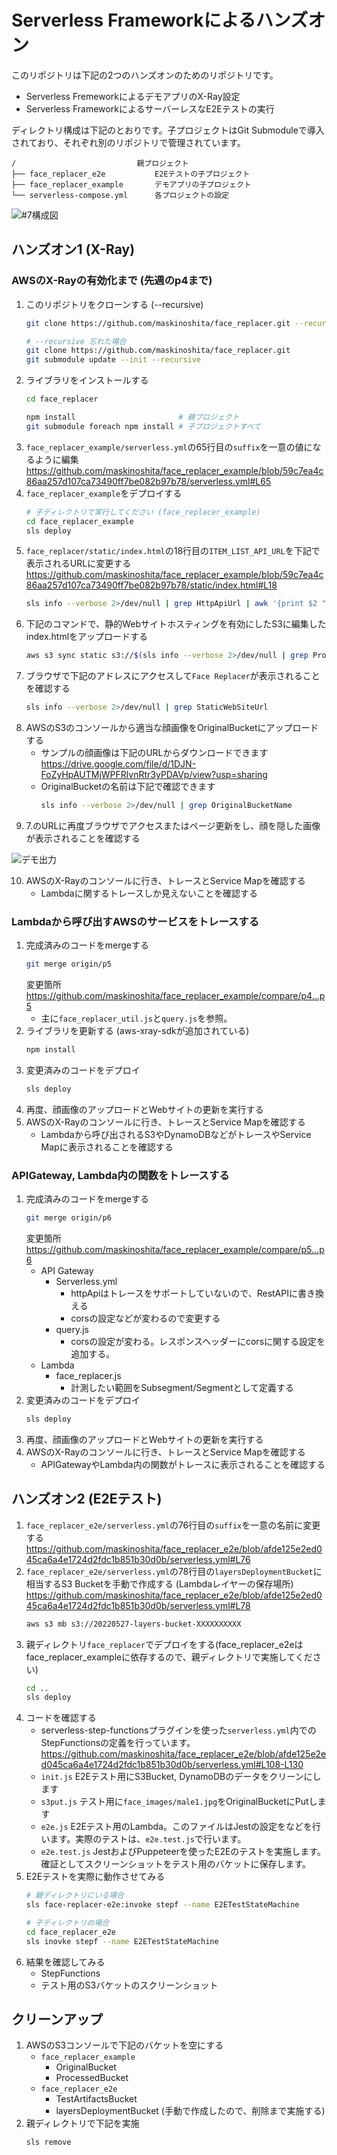 # Serverless Frameworkによるハンズオン

このリポジトリは下記の2つのハンズオンのためのリポジトリです。

* Serverless FremeworkによるデモアプリのX-Ray設定
* Serverless FrameworkによるサーバーレスなE2Eテストの実行

ディレクトリ構成は下記のとおりです。子プロジェクトはGit Submoduleで導入されており、それぞれ別のリポジトリで管理されています。
```plain
/                           親プロジェクト
├── face_replacer_e2e           E2Eテストの子プロジェクト
├── face_replacer_example       デモアプリの子プロジェクト
└── serverless-compose.yml      各プロジェクトの設定
```

![#7構成図](docs/imgs/%237.drawio.png)

## ハンズオン1 (X-Ray)

### AWSのX-Rayの有効化まで (先週のp4まで)

1. このリポジトリをクローンする (--recursive)
   ```bash
   git clone https://github.com/maskinoshita/face_replacer.git --recursive

   # --recursive 忘れた場合
   git clone https://github.com/maskinoshita/face_replacer.git
   git submodule update --init --recursive
   ```
2. ライブラリをインストールする
    ```bash
    cd face_replacer

    npm install                       # 親プロジェクト
    git submodule foreach npm install # 子プロジェクトすべて
    ```
3. `face_replacer_example/serverless.yml`の65行目の`suffix`を一意の値になるように編集
    https://github.com/maskinoshita/face_replacer_example/blob/59c7ea4c86aa257d107ca73490ff7be082b97b78/serverless.yml#L65
4. `face_replacer_example`をデプロイする
    ```bash
    # 子ディレクトリで実行してください (face_replacer_example)
    cd face_replacer_example
    sls deploy
    ```
5. `face_replacer/static/index.html`の18行目の`ITEM_LIST_API_URL`を下記で表示されるURLに変更する
    https://github.com/maskinoshita/face_replacer_example/blob/59c7ea4c86aa257d107ca73490ff7be082b97b78/static/index.html#L18
    ```bash
    sls info --verbose 2>/dev/null | grep HttpApiUrl | awk '{print $2 "/search"}'
    ```
6. 下記のコマンドで、静的Webサイトホスティングを有効にしたS3に編集したindex.htmlをアップロードする
    ```bash
    aws s3 sync static s3://$(sls info --verbose 2>/dev/null | grep ProcessedBucketName | awk '{print $2}')
    ```
7. ブラウザで下記のアドレスにアクセスして`Face Replacer`が表示されることを確認する
    ```bash
    sls info --verbose 2>/dev/null | grep StaticWebSiteUrl
    ```
8. AWSのS3のコンソールから適当な顔画像をOriginalBucketにアップロードする
    * サンプルの顔画像は下記のURLからダウンロードできます
        https://drive.google.com/file/d/1DJN-FoZyHpAUTMjWPFRlvnRtr3yPDAVp/view?usp=sharing
    * OriginalBucketの名前は下記で確認できます
        ```bash
        sls info --verbose 2>/dev/null | grep OriginalBucketName
        ```
9. 7.のURLに再度ブラウザでアクセスまたはページ更新をし、顔を隠した画像が表示されることを確認する

![デモ出力](./docs/imgs/demo.png)

10. AWSのX-Rayのコンソールに行き、トレースとService Mapを確認する
    * Lambdaに関するトレースしか見えないことを確認する

### Lambdaから呼び出すAWSのサービスをトレースする

1. 完成済みのコードをmergeする
    ```bash
    git merge origin/p5
    ```
    変更箇所
    https://github.com/maskinoshita/face_replacer_example/compare/p4...p5
    * 主に`face_replacer_util.js`と`query.js`を参照。
2. ライブラリを更新する (aws-xray-sdkが追加されている)
    ```bash
    npm install
    ```
3. 変更済みのコードをデプロイ
    ```bash
    sls deploy
    ```
4. 再度、顔画像のアップロードとWebサイトの更新を実行する
5. AWSのX-Rayのコンソールに行き、トレースとService Mapを確認する
    * Lambdaから呼び出されるS3やDynamoDBなどがトレースやService Mapに表示されることを確認する

### APIGateway, Lambda内の関数をトレースする

1. 完成済みのコードをmergeする
    ```bash
    git merge origin/p6
    ```
    変更箇所
    https://github.com/maskinoshita/face_replacer_example/compare/p5...p6
    * API Gateway
        - Serverless.yml
            * httpApiはトレースをサポートしていないので、RestAPIに書き換える
            * corsの設定などが変わるので変更する
        - query.js
            * corsの設定が変わる。レスポンスヘッダーにcorsに関する設定を追加する。
    * Lambda
        - face_replacer.js
            * 計測したい範囲をSubsegment/Segmentとして定義する
2. 変更済みのコードをデプロイ
    ```bash
    sls deploy
    ```
3. 再度、顔画像のアップロードとWebサイトの更新を実行する
4. AWSのX-Rayのコンソールに行き、トレースとService Mapを確認する
    * APIGatewayやLambda内の関数がトレースに表示されることを確認する

## ハンズオン2 (E2Eテスト)

1. `face_replacer_e2e/serverless.yml`の76行目の`suffix`を一意の名前に変更する
    https://github.com/maskinoshita/face_replacer_e2e/blob/afde125e2ed045ca6a4e1724d2fdc1b851b30d0b/serverless.yml#L76
2. `face_replacer_e2e/serverless.yml`の78行目の`layersDeploymentBucket`に相当するS3 Bucketを手動で作成する (Lambdaレイヤーの保存場所)
    https://github.com/maskinoshita/face_replacer_e2e/blob/afde125e2ed045ca6a4e1724d2fdc1b851b30d0b/serverless.yml#L78
    ```bash
    aws s3 mb s3://20220527-layers-bucket-XXXXXXXXXX
    ```
3. 親ディレクトリ`face_replacer`でデプロイをする(face_replacer_e2eはface_replacer_exampleに依存するので、親ディレクトリで実施してください)
    ```bash
    cd ..
    sls deploy
    ```
4. コードを確認する
    * serverless-step-functionsプラグインを使った`serverless.yml`内でのStepFunctionsの定義を行っています。
        https://github.com/maskinoshita/face_replacer_e2e/blob/afde125e2ed045ca6a4e1724d2fdc1b851b30d0b/serverless.yml#L108-L130
    * `init.js`
        E2Eテスト用にS3Bucket, DynamoDBのデータをクリーンにします
    * `s3put.js`
        テスト用に`face_images/male1.jpg`をOriginalBucketにPutします
    * `e2e.js`
        E2Eテスト用のLambda。このファイルはJestの設定をなどを行います。実際のテストは、`e2e.test.js`で行います。
    * `e2e.test.js`
        JestおよびPuppeteerを使ったE2Eのテストを実施します。確証としてスクリーンショットをテスト用のバケットに保存します。
5. E2Eテストを実際に動作させてみる
    ```bash
    # 親ディレクトリにいる場合
    sls face-replacer-e2e:invoke stepf --name E2ETestStateMachine

    # 子ディレクトリの場合
    cd face_replacer_e2e
    sls inovke stepf --name E2ETestStateMachine
    ```
6. 結果を確認してみる
    * StepFunctions
    * テスト用のS3バケットのスクリーンショット

## クリーンアップ

1. AWSのS3コンソールで下記のバケットを空にする
    - `face_replacer_example`
        - OriginalBucket
        - ProcessedBucket
    - `face_replacer_e2e`
        - TestArtifactsBucket
        - layersDeploymentBucket (手動で作成したので、削除まで実施する)
2. 親ディレクトリで下記を実施
    ```bash
    sls remove
    ```